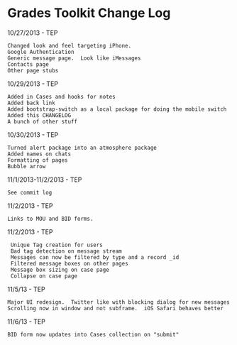 Grades Toolkit Change Log
=========================


10/27/2013 - TEP
    
    Changed look and feel targeting iPhone.  
    Google Authentication
    Generic message page.  Look like iMessages
    Contacts page
    Other page stubs
    
10/29/2013 - TEP

    Added in Cases and hooks for notes
    Added back link
    Added bootstrap-switch as a local package for doing the mobile switch
    Added this CHANGELOG
    A bunch of other stuff
    

10/30/2013 - TEP
	
	Turned alert package into an atmosphere package
	Added names on chats
	Formatting of pages
	Bubble arrow
	

11/1/2013-11/2/2013 - TEP
	
	See commit log
	
	
11/2/2013 - TEP
	
	Links to MOU and BID forms.

11/2/2013 - TEP
	
	 Unique Tag creation for users
	 Bad tag detection on message stream
	 Messages can now be filtered by type and a record _id
	 Filtered message boxes on other pages
	 Message box sizing on case page
	 Collapse on case page

11/5/13 - TEP

	Major UI redesign.  Twitter like with blocking dialog for new messages
	Scrolling now in window and not subframe.  iOS Safari behaves better
	
11/6/13 - TEP

	BID form now updates into Cases collection on "submit"